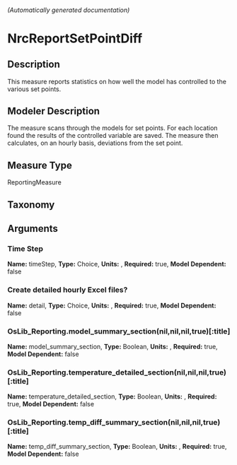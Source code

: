 

###### (Automatically generated documentation)

# NrcReportSetPointDiff

## Description
This measure reports statistics on how well the model has controlled to the various set points.

## Modeler Description
The measure scans through the models for set points. For each location found the results of the controlled variable are saved.
	The measure then calculates, on an hourly basis, deviations from the set point.

## Measure Type
ReportingMeasure

## Taxonomy


## Arguments


### Time Step

**Name:** timeStep,
**Type:** Choice,
**Units:** ,
**Required:** true,
**Model Dependent:** false

### Create detailed hourly Excel files?

**Name:** detail,
**Type:** Choice,
**Units:** ,
**Required:** true,
**Model Dependent:** false

### OsLib_Reporting.model_summary_section(nil,nil,nil,true)[:title]

**Name:** model_summary_section,
**Type:** Boolean,
**Units:** ,
**Required:** true,
**Model Dependent:** false

### OsLib_Reporting.temperature_detailed_section(nil,nil,nil,true)[:title]

**Name:** temperature_detailed_section,
**Type:** Boolean,
**Units:** ,
**Required:** true,
**Model Dependent:** false

### OsLib_Reporting.temp_diff_summary_section(nil,nil,nil,true)[:title]

**Name:** temp_diff_summary_section,
**Type:** Boolean,
**Units:** ,
**Required:** true,
**Model Dependent:** false




